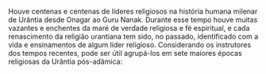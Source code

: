 ﻿Houve centenas e centenas de líderes religiosos na história humana milenar de Urântia desde Onagar ao Guru Nanak. Durante esse tempo houve muitas vazantes e enchentes da maré de verdade religiosa e fé espiritual, e cada renascimento da religião urantiana tem sido, no passado, identificado com a vida e ensinamentos de algum líder religioso. Considerando os instrutores dos tempos recentes, pode ser útil agrupá-los em sete maiores épocas religiosas da Urântia pós-adâmica: